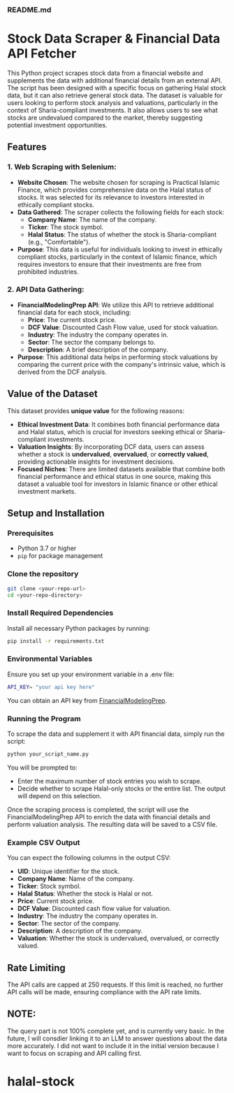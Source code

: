 ### README.md

# Stock Data Scraper & Financial Data API Fetcher

This Python project scrapes stock data from a financial website and supplements the data with additional financial details from an external API. The script has been designed with a specific focus on gathering Halal stock data, but it can also retrieve general stock data. The dataset is valuable for users looking to perform stock analysis and valuations, particularly in the context of Sharia-compliant investments. It also allows users to see what stocks are undevalued compared to the market, thereby suggesting potential investment opportunities. 

## Features

### 1. **Web Scraping with Selenium**:
   - **Website Chosen**: The website chosen for scraping is Practical Islamic Finance, which provides comprehensive data on the Halal status of stocks. It was selected for its relevance to investors interested in ethically compliant stocks. 
   - **Data Gathered**: The scraper collects the following fields for each stock:
     - **Company Name**: The name of the company.
     - **Ticker**: The stock symbol.
     - **Halal Status**: The status of whether the stock is Sharia-compliant (e.g., "Comfortable").
   - **Purpose**: This data is useful for individuals looking to invest in ethically compliant stocks, particularly in the context of Islamic finance, which requires investors to ensure that their investments are free from prohibited industries.

### 2. **API Data Gathering**:
   - **FinancialModelingPrep API**: We utilize this API to retrieve additional financial data for each stock, including:
     - **Price**: The current stock price.
     - **DCF Value**: Discounted Cash Flow value, used for stock valuation.
     - **Industry**: The industry the company operates in.
     - **Sector**: The sector the company belongs to.
     - **Description**: A brief description of the company.
   - **Purpose**: This additional data helps in performing stock valuations by comparing the current price with the company's intrinsic value, which is derived from the DCF analysis.

## Value of the Dataset

This dataset provides **unique value** for the following reasons:
- **Ethical Investment Data**: It combines both financial performance data and Halal status, which is crucial for investors seeking ethical or Sharia-compliant investments.
- **Valuation Insights**: By incorporating DCF data, users can assess whether a stock is **undervalued**, **overvalued**, or **correctly valued**, providing actionable insights for investment decisions.
- **Focused Niches**: There are limited datasets available that combine both financial performance and ethical status in one source, making this dataset a valuable tool for investors in Islamic finance or other ethical investment markets.

## Setup and Installation

### Prerequisites
- Python 3.7 or higher
- `pip` for package management

### Clone the repository
```bash
git clone <your-repo-url>
cd <your-repo-directory>
```

### Install Required Dependencies
Install all necessary Python packages by running:

```bash
pip install -r requirements.txt
```

### Environmental Variables
Ensure you set up your environment variable in a .env file:
```bash
API_KEY= "your api key here"
```

You can obtain an API key from [FinancialModelingPrep](https://financialmodelingprep.com/).

### Running the Program
To scrape the data and supplement it with API financial data, simply run the script:

```bash
python your_script_name.py
```

You will be prompted to:
- Enter the maximum number of stock entries you wish to scrape.
- Decide whether to scrape Halal-only stocks or the entire list. The output will depend on this selection. 

Once the scraping process is completed, the script will use the FinancialModelingPrep API to enrich the data with financial details and perform valuation analysis. The resulting data will be saved to a CSV file.

### Example CSV Output
You can expect the following columns in the output CSV:
- **UID**: Unique identifier for the stock.
- **Company Name**: Name of the company.
- **Ticker**: Stock symbol.
- **Halal Status**: Whether the stock is Halal or not.
- **Price**: Current stock price.
- **DCF Value**: Discounted cash flow value for valuation.
- **Industry**: The industry the company operates in.
- **Sector**: The sector of the company.
- **Description**: A description of the company.
- **Valuation**: Whether the stock is undervalued, overvalued, or correctly valued.

## Rate Limiting
The API calls are capped at 250 requests. If this limit is reached, no further API calls will be made, ensuring compliance with the API rate limits.

## NOTE:
The query part is not 100% complete yet, and is currently very basic. In the future, I will consdier linking it to an LLM to answer questions about the data more accurately. I did not want to include it in the initial version because I want to focus on scraping and API calling first.
# halal-stock
